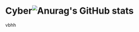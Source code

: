 # Cyber![Anurag's GitHub stats](https://github-readme-stats.vercel.app/api?username=Cyber02Luna&show_icons=true&theme=radical)
vbhh
